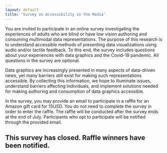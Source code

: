```yaml
---
layout: default
title: 'Survey on Accessibility in the Media'
---
```


You are invited to participate in an online survey investigating the experiences of adults who are blind or have low vision authoring and consuming multimodal data representations. The purpose of this research is to understand accessible methods of presenting data visualizations using audio and/or tactile feedback. To this end, the survey includes questions about your experiences with data graphics and the Covid-19 pandemic. All questions in the survey are optional.

Data graphics are increasingly presented in many aspects of data-driven news, yet many barriers still exist for making such representations accessible. By collecting this information, we hope to illuminate issues, understand barriers affecting individuals, and implement solutions needed for making authoring and consumption of data graphics accessible.

In the survey, you may provide an email to participate in a raffle for an Amazon gift card for 15USD. You do not need to complete the survey in order to enter the raffle. The raffle will be conducted after the survey ends at the end of July. Participants who opt to participate will be notified through the provided email.

## This survey has closed. Raffle winners have been notified. 
